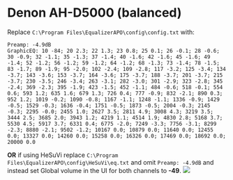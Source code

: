 # Denon AH-D5000 (balanced)
Replace `C:\Program Files\EqualizerAPO\config\config.txt` with:
```
Preamp: -4.9dB
GraphicEQ: 10 -84; 20 2.3; 22 1.3; 23 0.8; 25 0.1; 26 -0.1; 28 -0.6; 30 -0.9; 32 -1.1; 35 -1.3; 37 -1.4; 40 -1.6; 42 -1.6; 45 -1.6; 49 -1.4; 52 -1.2; 56 -1.2; 59 -1.2; 64 -1.2; 68 -1.3; 73 -1.4; 78 -1.5; 83 -1.7; 89 -1.9; 95 -2.0; 102 -2.4; 109 -2.8; 117 -3.2; 125 -3.4; 134 -3.7; 143 -3.6; 153 -3.7; 164 -3.6; 175 -3.7; 188 -3.7; 201 -3.7; 215 -3.7; 230 -3.5; 246 -3.4; 263 -3.1; 282 -3.0; 301 -2.9; 323 -2.8; 345 -2.4; 369 -2.3; 395 -1.9; 423 -1.5; 452 -1.1; 484 -0.6; 518 -0.1; 554 0.6; 593 1.2; 635 1.6; 679 1.3; 726 0.4; 777 -0.9; 832 -2.1; 890 0.3; 952 1.2; 1019 -0.2; 1090 -0.8; 1167 -1.1; 1248 -1.1; 1336 -0.9; 1429 -0.5; 1529 -0.3; 1636 -0.4; 1751 -0.5; 1873 -0.5; 2004 -0.3; 2145 -0.3; 2295 -0.0; 2455 1.0; 2627 3.5; 2811 4.9; 3008 4.3; 3219 3.5; 3444 2.5; 3685 2.0; 3943 1.2; 4219 1.1; 4514 1.9; 4830 2.8; 5168 3.7; 5530 4.5; 5917 3.7; 6331 0.4; 6775 -2.0; 7249 -3.3; 7756 -3.1; 8299 -2.3; 8880 -2.1; 9502 -1.2; 10167 0.0; 10879 0.0; 11640 0.0; 12455 0.0; 13327 0.0; 14260 0.0; 15258 0.0; 16326 0.0; 17469 0.0; 18692 0.0; 20000 0.0
```
**OR** if using HeSuVi replace `C:\Program Files\EqualizerAPO\config\HeSuVi\eq.txt` and omit `Preamp: -4.9dB` and instead set Global volume in the UI for both channels to **-49**.
![](https://raw.githubusercontent.com/jaakkopasanen/AutoEq/master/results/Headphone.com/headphoncecom/onear/Denon%20AH-D5000%20(balanced)/Denon%20AH-D5000%20(balanced).png)